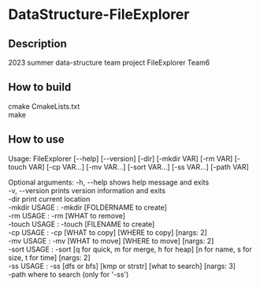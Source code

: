 # DataStructure-FileExplorer
## Description
2023 summer data-structure team project
FileExplorer Team6

## How to build
cmake CmakeLists.txt  
make

## How to use
Usage: FileExplorer [--help] [--version] [-dir] [-mkdir VAR] [-rm VAR] [-touch VAR] [-cp VAR...] [-mv VAR...] [-sort VAR...] [-ss VAR...] [-path VAR]

Optional arguments:
  -h, --help   	shows help message and exits  
  -v, --version	prints version information and exits  
  -dir         	print current location  
  -mkdir       	USAGE : -mkdir [FOLDERNAME to create]  
  -rm          	USAGE : -rm [WHAT to remove]  
  -touch       	USAGE : -touch [FILENAME to create]  
  -cp          	USAGE : -cp [WHAT to copy] [WHERE to copy] [nargs: 2]  
  -mv          	USAGE : -mv [WHAT to move] [WHERE to move] [nargs: 2]  
  -sort        	USAGE : -sort [q for quick, m for merge, h for heap] [n for name, s for size, t for time] [nargs: 2]  
  -ss          	USAGE : -ss [dfs or bfs] [kmp or strstr] [what to search] [nargs: 3]  
  -path        	where to search (only for '-ss')  
